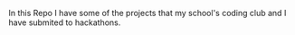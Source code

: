 In this Repo I have some of the projects that my school's coding club and I have submited to hackathons.
